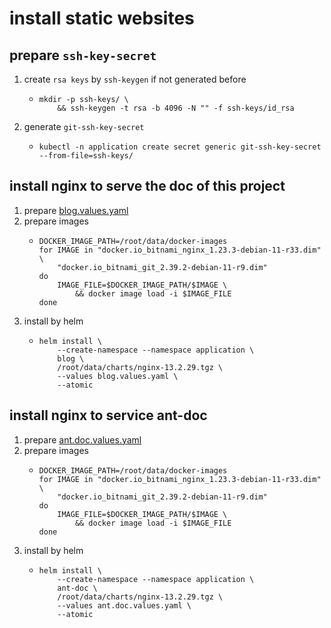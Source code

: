 # install static websites

## prepare `ssh-key-secret`

1. create `rsa keys` by `ssh-keygen` if not generated before
    * ```shell
      mkdir -p ssh-keys/ \
          && ssh-keygen -t rsa -b 4096 -N "" -f ssh-keys/id_rsa
      ```
2. generate `git-ssh-key-secret`
    * ```shell
      kubectl -n application create secret generic git-ssh-key-secret --from-file=ssh-keys/
      ```

## install nginx to serve the doc of this project

1. prepare [blog.values.yaml](resources/static-websites/blog.values.yaml.md)
2. prepare images
    * ```shell
      DOCKER_IMAGE_PATH=/root/data/docker-images
      for IMAGE in "docker.io_bitnami_nginx_1.23.3-debian-11-r33.dim" \
          "docker.io_bitnami_git_2.39.2-debian-11-r9.dim"
      do
          IMAGE_FILE=$DOCKER_IMAGE_PATH/$IMAGE \
              && docker image load -i $IMAGE_FILE
      done
      ```
3. install by helm
    * ```shell
      helm install \
          --create-namespace --namespace application \
          blog \
          /root/data/charts/nginx-13.2.29.tgz \
          --values blog.values.yaml \
          --atomic
      ```

## install nginx to service ant-doc

1. prepare [ant.doc.values.yaml](resources/static-websites/ant.doc.values.yaml.md)
2. prepare images
    * ```shell
      DOCKER_IMAGE_PATH=/root/data/docker-images
      for IMAGE in "docker.io_bitnami_nginx_1.23.3-debian-11-r33.dim" \
          "docker.io_bitnami_git_2.39.2-debian-11-r9.dim"
      do
          IMAGE_FILE=$DOCKER_IMAGE_PATH/$IMAGE \
              && docker image load -i $IMAGE_FILE
      done
      ```
3. install by helm
    * ```shell
      helm install \
          --create-namespace --namespace application \
          ant-doc \
          /root/data/charts/nginx-13.2.29.tgz \
          --values ant.doc.values.yaml \
          --atomic
      ```